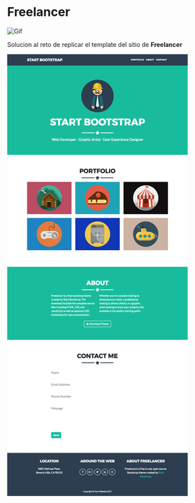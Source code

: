 # Freelancer

![Gif](https://media.giphy.com/media/i1JHRZSXO9LZZDHqii/giphy.gif)

Solucion al reto de replicar el template del sitio de __Freelancer__ 

![Freelancer Website](fullpage.png)



